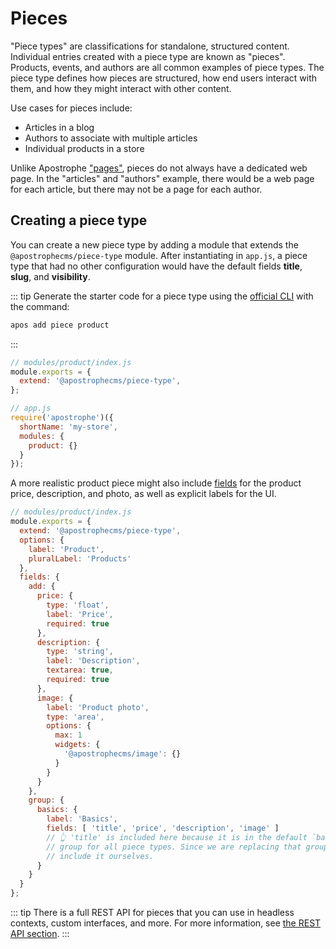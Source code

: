 # Pieces

"Piece types" are classifications for standalone, structured content. Individual entries created with a piece type are known as "pieces". Products, events, and authors are all common examples of piece types. The piece type defines how pieces are structured, how end users interact with them, and how they might interact with other content.

Use cases for pieces include:
- Articles in a blog
- Authors to associate with multiple articles
- Individual products in a store

Unlike Apostrophe ["pages"](/guide/pages.md), pieces do not always have a dedicated web page. In the "articles" and "authors" example, there would be a web page for each article, but there may not be a page for each author.

## Creating a piece type

You can create a new piece type by adding a module that extends the `@apostrophecms/piece-type` module. After instantiating in `app.js`, a piece type that had no other configuration would have the default fields **title**, **slug**, and **visibility**.

::: tip
Generate the starter code for a piece type using the [official CLI](/guide/setting-up.md#the-apostrophe-cli-tool) with the command:

```bash
apos add piece product
```
:::

```js
// modules/product/index.js
module.exports = {
  extend: '@apostrophecms/piece-type',
};
```

```js
// app.js
require('apostrophe')({
  shortName: 'my-store',
  modules: {
    product: {}
  }
});
```

A more realistic product piece might also include [fields](/reference/field-types/) for the product price, description, and photo, as well as explicit labels for the UI.

```js
// modules/product/index.js
module.exports = {
  extend: '@apostrophecms/piece-type',
  options: {
    label: 'Product',
    pluralLabel: 'Products'
  },
  fields: {
    add: {
      price: {
        type: 'float',
        label: 'Price',
        required: true
      },
      description: {
        type: 'string',
        label: 'Description',
        textarea: true,
        required: true
      },
      image: {
        label: 'Product photo',
        type: 'area',
        options: {
          max: 1
          widgets: {
            '@apostrophecms/image': {}
          }
        }
      }
    },
    group: {
      basics: {
        label: 'Basics',
        fields: [ 'title', 'price', 'description', 'image' ]
        // 👆 'title' is included here because it is in the default `basics`
        // group for all piece types. Since we are replacing that group, we
        // include it ourselves.
      }
    }
  }
};
```

::: tip
There is a full REST API for pieces that you can use in headless contexts, custom interfaces, and more. For more information, see [the REST API section](/reference/api/pieces.md).
:::

